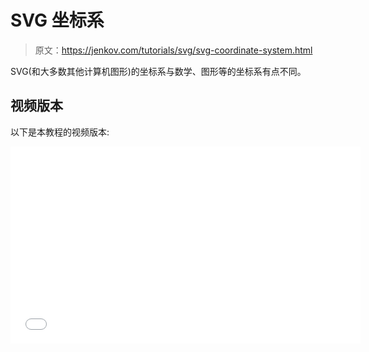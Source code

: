 # SVG 坐标系

> 原文：<https://jenkov.com/tutorials/svg/svg-coordinate-system.html>

SVG(和大多数其他计算机图形)的坐标系与数学、图形等的坐标系有点不同。

## 视频版本

以下是本教程的视频版本:

<iframe width="560" height="315" src="//www.youtube.com/embed/50Q4x3u1H2A?list=PLL8woMHwr36F2tCFnWTbVBQAGQ6nTcXOO" frameborder="0" allowfullscreen=""><h2>数学/笛卡尔坐标系</h2> <p>在正常的笛卡尔坐标系中，点 x=0，y=0 位于图的左下角<b>处。随着 x 的增加，点在坐标系中向右移动<b/>。随着 x 的减小，点在坐标系中向左移动<b/>。随着 y 的增加，点在坐标系中向上移动<b/>。随着 y 的减小，点在坐标系中向下移动<b/>。</b></p> <p>下图是左下角为 0，0 的普通图形坐标系:</p> <svg width="320" height="120"> <!-- y-axis --> <line x1="10" y1="10" x2="10" y2="110" style="stroke:#006600;"/> <!-- arrow --> <line x1="5" y1="15" x2="10" y2="10" style="stroke:#006600;"/> <line x1="15" y1="15" x2="10" y2="10" style="stroke:#006600;"/> <!-- x-axis --> <line x1="10" y1="110" x2="110" y2="110" style="stroke:#006600;"/> <!-- arrow --> <line x1="105" y1="105" x2="110" y2="110" style="stroke:#006600;"/> <line x1="105" y1="115" x2="110" y2="110" style="stroke:#006600;"/> </svg> <h2>SVG 坐标系</h2> <p>在 SVG 坐标系中，点 x=0，y=0 就是左上角的<b/>。因此，与正常的图形坐标系相比，y 轴是反向的。随着 SVG 中 y 的增加，点、形状等。向下移动，而不是向上。</p> <p>下图是左上角为 0，0 的 SVG 坐标系:</p> <svg width="320" height="120"> <line x1="10" y1="10" x2="10" y2="110" style="stroke:#006600;"/> <line x1="5" y1="105" x2="10" y2="110" style="stroke:#006600;"/> <line x1="15" y1="105" x2="10" y2="110" style="stroke:#006600;"/> <line x1="10" y1="10" x2="110" y2="10" style="stroke:#006600;"/> <line x1="105" y1="5" x2="110" y2="10" style="stroke:#006600;"/> <line x1="105" y1="15" x2="110" y2="10" style="stroke:#006600;"/> </svg> <h2>坐标系单位</h2> <p>可以指定 1 在 SVG 坐标系中对应的单位。你可以在任何地方指定一个坐标(<code>x</code>和<code>y</code>位置，<code>width</code>和<code>height</code>等)。).在数值后指定单位，例如<code>10cm</code>或<code>125mm</code>。</p> <p>如果在坐标值后没有指定任何单位，则单位被假定为像素(<code>px</code>)。</p> <p>以下是 SVG 元素可以使用的单位列表:</p> <table class="dataTable" cellspacing="0"> <tr> <th>单位</th> <th>描述</th> </tr> <tr> <td valign="top"><code>em</code></td> <td>默认字体大小-通常是字符的高度。</td> </tr> <tr> <td><code>ex</code></td> <td>字符的高度<code>x</code></td> </tr> <tr> <td><code>px</code></td> <td>像素</td> </tr> <tr> <td><code>pt</code></td> <td>点(1 / 72 英寸)</td> </tr> <tr> <td><code>pc</code></td> <td>十二点活字(1 / 6 英寸)</td> </tr> <tr> <td><code>cm</code></td> <td>厘米</td> </tr> <tr> <td><code>mm</code></td> <td>毫米</td> </tr> <tr> <td><code>in</code></td> <td>英寸</td> </tr> </table> <p>您在<code>width</code>和<code>height</code>属性中的<code>&lt;svg&gt;</code>元素上设置的单位仅影响<code>&lt;svg&gt;</code>元素(视口)。<code>&lt;svg&gt;</code>元素中的形状必须有自己的单位集。同样，如果没有指定单位，单位默认为像素。</p> </body> </html></iframe>